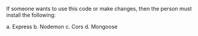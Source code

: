 If someone wants to use this code or make changes, then the person must install the following:


a. Express
b. Nodemon
c. Cors
d. Mongoose


